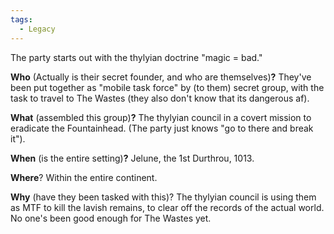 ```yaml
---
tags:
  - Legacy
---
```

The party starts out with the thylyian doctrine "magic = bad."

**Who** (Actually is their secret founder, and who are themselves)**?** They've been put together as "mobile task force" by (to them) secret group, with the task to travel to The Wastes (they also don't know that its dangerous af).

**What** (assembled this group)**?** The thylyian council in a covert mission to eradicate the Fountainhead. (The party just knows "go to there and break it").

**When** (is the entire setting)**?** Jelune, the 1st Durthrou, 1013.

**Where**? Within the entire continent.

**Why** (have they been tasked with this)? The thylyian council is using them as MTF to kill the lavish remains, to clear off the records of the actual world. No one's been good enough for The Wastes yet.

 

 

 

 

 

 

 

 
